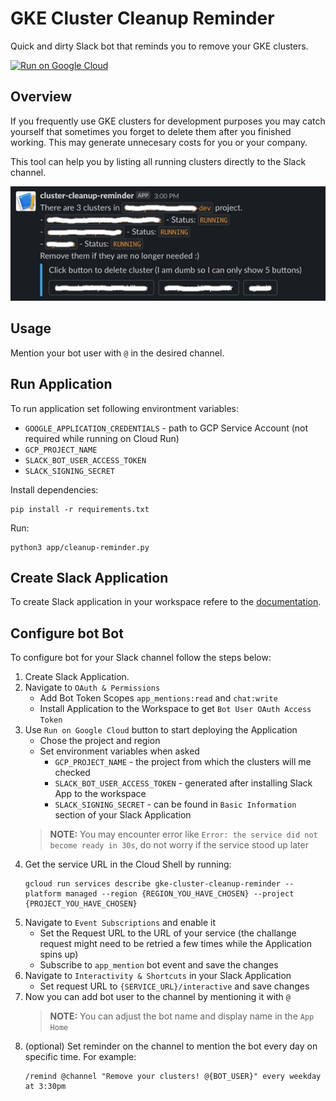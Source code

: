 # GKE Cluster Cleanup Reminder

Quick and dirty Slack bot that reminds you to remove your GKE clusters.

[![Run on Google Cloud](https://deploy.cloud.run/button.svg)](https://deploy.cloud.run)

## Overview

If you frequently use GKE clusters for development purposes you may catch yourself that sometimes you forget to delete them after you finished working. This may generate unnecesary costs for you or your company.

This tool can help you by listing all running clusters directly to the Slack channel.

![demo1](./assets/gke_cluster_cleanup_reminder.jpg "Slack message example")


## Usage

Mention your bot user with `@` in the desired channel.


## Run Application

To run application set following environtment variables:
- `GOOGLE_APPLICATION_CREDENTIALS` - path to GCP Service Account (not required while running on Cloud Run)
- `GCP_PROJECT_NAME`
- `SLACK_BOT_USER_ACCESS_TOKEN`
- `SLACK_SIGNING_SECRET`

Install dependencies:
```
pip install -r requirements.txt
```

Run:
```
python3 app/cleanup-reminder.py
```


## Create Slack Application

To create Slack application in your workspace refere to the [documentation](https://api.slack.com/start/overview#creating).


## Configure bot Bot

To configure bot for your Slack channel follow the steps below:
1. Create Slack Application.
2. Navigate to `OAuth & Permissions`
    - Add Bot Token Scopes `app_mentions:read` and `chat:write`
    - Install Application to the Workspace to get `Bot User OAuth Access Token`
3. Use `Run on Google Cloud` button to start deploying the Application
    - Chose the project and region
    - Set environment variables when asked
        - `GCP_PROJECT_NAME` - the project from which the clusters will me checked
        - `SLACK_BOT_USER_ACCESS_TOKEN` - generated after installing Slack App to the workspace
        - `SLACK_SIGNING_SECRET` - can be found in `Basic Information` section of your Slack Application
    > **NOTE:** You may encounter error like `Error: the service did not become ready in 30s`, do not worry if the service stood up later
4. Get the service URL in the Cloud Shell by running:
    ```
    gcloud run services describe gke-cluster-cleanup-reminder --platform managed --region {REGION_YOU_HAVE_CHOSEN} --project {PROJECT_YOU_HAVE_CHOSEN}
    ```
5. Navigate to `Event Subscriptions` and enable it
    - Set the Request URL to the URL of your service (the challange request might need to be retried a few times while the Application spins up)
    - Subscribe to `app_mention` bot event and save the changes
5. Navigate to `Interactivity & Shortcuts` in your Slack Application
    - Set request URL to `{SERVICE_URL}/interactive` and save changes
6. Now you can add bot user to the channel by mentioning it with `@`
    > **NOTE:** You can adjust the bot name and display name in the `App Home`
7. (optional) Set reminder on the channel to mention the bot every day on specific time. For example:
    ```
    /remind @channel "Remove your clusters! @{BOT_USER}" every weekday at 3:30pm
    ```
